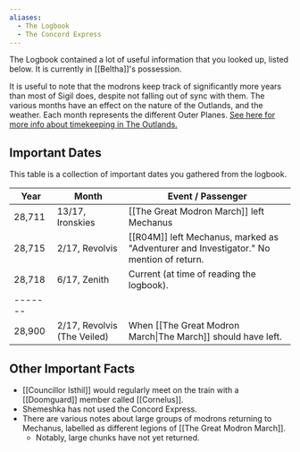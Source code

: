 ```yaml
---
aliases:
  - The Logbook
  - The Concord Express
---
```

The Logbook contained a lot of useful information that you looked up, listed below. It is currently in [[Beltha]]'s possession.

It is useful to note that the modrons keep track of significantly more years than most of Sigil does, despite not falling out of sync with them. The various months have an effect on the nature of the Outlands, and the weather. Each month represents the different Outer Planes. [See here for more info about timekeeping in The Outlands.](https://rilmani.org/timaresh/Outlands_calendar)
## Important Dates
This table is a collection of important dates you gathered from the logbook.

| **Year** | **Month**                   | **Event / Passenger**                                                                  |
| -------- | --------------------------- | -------------------------------------------------------------------------------------- |
| 28,711   | 13/17, Ironskies            | [[The Great Modron March]] left Mechanus                                               |
| 28,715   | 2/17, Revolvis              | [[R04M]] left Mechanus, marked as "Adventurer and Investigator." No mention of return. |
| 28,718   | 6/17, Zenith                | Current (at time of reading the logbook).                                              |
| -------  |                             |                                                                                        |
| 28,900   | 2/17, Revolvis (The Veiled) | When [[The Great Modron March\|The March]] should have left.                           |
## Other Important Facts
 - [[Councillor Isthil]] would regularly meet on the train with a [[Doomguard]] member called [[Cornelus]].
- Shemeshka has not used the Concord Express.
- There are various notes about large groups of modrons returning to Mechanus, labelled as different legions of [[The Great Modron March]]. 
	- Notably, large chunks have not yet returned.